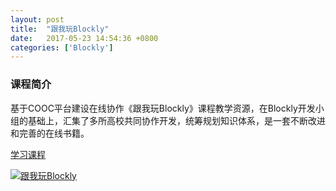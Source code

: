 ```yaml
---
layout: post
title:  "跟我玩Blockly"
date:   2017-05-23 14:54:36 +0800
categories: ['Blockly']
---
```


### 课程简介
基于COOC平台建设在线协作《跟我玩Blockly》课程教学资源，在Blockly开发小组的基础上，汇集了多所高校共同协作开发，统筹规划知识体系，是一套不断改进和完善的在线书籍。

[学习课程](https://www.gitbook.com/read/book/yinhang2/-blockly)

[![跟我玩Blockly](https://yinhang2.gitbooks.io/-blockly/content/assets/theme.png)](https://www.gitbook.com/read/book/yinhang2/-blockly)
